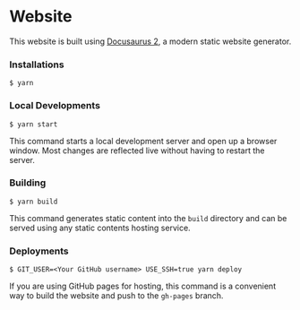 # Website

This website is built using [Docusaurus 2](https://v2.docusaurus.io/), a modern static website generator.

### Installations

```
$ yarn
```

### Local Developments

```
$ yarn start
```

This command starts a local development server and open up a browser window. Most changes are reflected live without having to restart the server.

### Building

```
$ yarn build
```

This command generates static content into the `build` directory and can be served using any static contents hosting service.

### Deployments

```
$ GIT_USER=<Your GitHub username> USE_SSH=true yarn deploy
```

If you are using GitHub pages for hosting, this command is a convenient way to build the website and push to the `gh-pages` branch.
